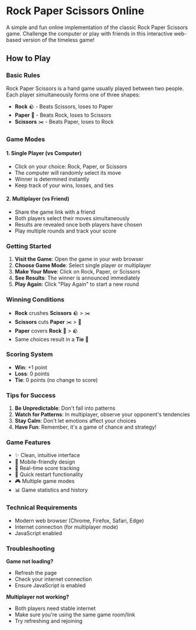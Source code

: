 # Rock Paper Scissors Online

A simple and fun online implementation of the classic Rock Paper Scissors game. Challenge the computer or play with friends in this interactive web-based version of the timeless game!

## How to Play

### Basic Rules

Rock Paper Scissors is a hand game usually played between two people. Each player simultaneously forms one of three shapes:

- **Rock** 🪨 - Beats Scissors, loses to Paper
- **Paper** 📄 - Beats Rock, loses to Scissors
- **Scissors** ✂️ - Beats Paper, loses to Rock


### Game Modes

#### 1. Single Player (vs Computer)

- Click on your choice: Rock, Paper, or Scissors
- The computer will randomly select its move
- Winner is determined instantly
- Keep track of your wins, losses, and ties


#### 2. Multiplayer (vs Friend)

- Share the game link with a friend
- Both players select their moves simultaneously
- Results are revealed once both players have chosen
- Play multiple rounds and track your score


### Getting Started

1. **Visit the Game**: Open the game in your web browser
2. **Choose Game Mode**: Select single player or multiplayer
3. **Make Your Move**: Click on Rock, Paper, or Scissors
4. **See Results**: The winner is announced immediately
5. **Play Again**: Click "Play Again" to start a new round


### Winning Conditions

- **Rock** crushes **Scissors** 🪨 > ✂️
- **Scissors** cuts **Paper** ✂️ > 📄
- **Paper** covers **Rock** 📄 > 🪨
- Same choices result in a **Tie** 🤝


### Scoring System

- **Win**: +1 point
- **Loss**: 0 points
- **Tie**: 0 points (no change to score)


### Tips for Success

1. **Be Unpredictable**: Don't fall into patterns
2. **Watch for Patterns**: In multiplayer, observe your opponent's tendencies
3. **Stay Calm**: Don't let emotions affect your choices
4. **Have Fun**: Remember, it's a game of chance and strategy!


### Game Features

- ✨ Clean, intuitive interface
- 📱 Mobile-friendly design
- 🎯 Real-time score tracking
- 🔄 Quick restart functionality
- 🎮 Multiple game modes
- 📊 Game statistics and history


### Technical Requirements

- Modern web browser (Chrome, Firefox, Safari, Edge)
- Internet connection (for multiplayer mode)
- JavaScript enabled


### Troubleshooting

**Game not loading?**

- Refresh the page
- Check your internet connection
- Ensure JavaScript is enabled


**Multiplayer not working?**

- Both players need stable internet
- Make sure you're using the same game room/link
- Try refreshing and rejoining

